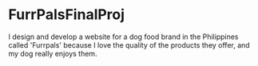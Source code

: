 # FurrPalsFinalProj
I design and develop a website for a dog food brand in the Philippines called 'Furrpals' because I love the quality of the products they offer, and my dog really enjoys them.
